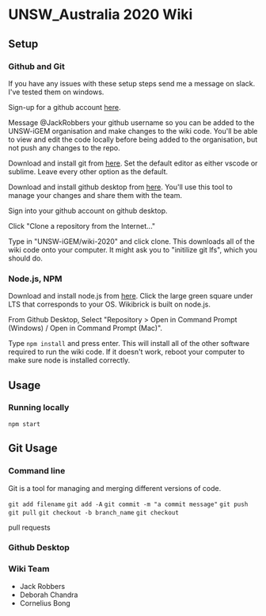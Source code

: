 # UNSW_Australia 2020 Wiki

## Setup

### Github and Git
If you have any issues with these setup steps send me a message on slack. I've tested them on windows.

Sign-up for a github account [here](https://github.com/join).

Message @JackRobbers your github username so you can be added to the UNSW-iGEM organisation and make changes to the wiki code. You'll be able to view and edit the code locally before being added to the organisation, but not push any changes to the repo.

Download and install git from [here](https://git-scm.com/downloads). Set the default editor as either vscode or sublime. Leave every other option as the default.

Download and install github desktop from [here](https://desktop.github.com/). You'll use this tool to manage your changes and share them with the team.

Sign into your github account on github desktop.

Click "Clone a repository from the Internet..."

Type in "UNSW-iGEM/wiki-2020" and click clone. This downloads all of the wiki code onto your computer. It might ask you to "initilize git lfs", which you should do.

### Node.js, NPM

Download and install node.js from [here](https://nodejs.org/en/download/). Click the large green square under LTS that corresponds to your OS. Wikibrick is built on node.js.

From Github Desktop, Select "Repository > Open in Command Prompt (Windows) / Open in Command Prompt (Mac)".

Type ```npm install``` and press enter. This will install all of the other software required to run the wiki code. If it doesn't work, reboot your computer to make sure node is installed correctly.

## Usage

### Running locally

```npm start```

## Git Usage

### Command line

Git is a tool for managing and merging different versions of code.

`git add filename`
`git add -A`
`git commit -m "a commit message"`
`git push`
`git pull`
`git checkout -b branch_name`
`git checkout`

pull requests

### Github Desktop

### Wiki Team
* Jack Robbers
* Deborah Chandra
* Cornelius Bong
